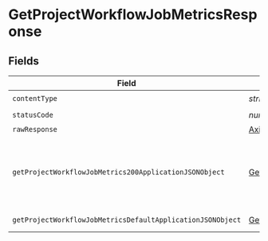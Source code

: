 # GetProjectWorkflowJobMetricsResponse


## Fields

| Field                                                                                                                               | Type                                                                                                                                | Required                                                                                                                            | Description                                                                                                                         |
| ----------------------------------------------------------------------------------------------------------------------------------- | ----------------------------------------------------------------------------------------------------------------------------------- | ----------------------------------------------------------------------------------------------------------------------------------- | ----------------------------------------------------------------------------------------------------------------------------------- |
| `contentType`                                                                                                                       | *string*                                                                                                                            | :heavy_check_mark:                                                                                                                  | N/A                                                                                                                                 |
| `statusCode`                                                                                                                        | *number*                                                                                                                            | :heavy_check_mark:                                                                                                                  | N/A                                                                                                                                 |
| `rawResponse`                                                                                                                       | [AxiosResponse](https://axios-http.com/docs/res_schema)                                                                             | :heavy_minus_sign:                                                                                                                  | N/A                                                                                                                                 |
| `getProjectWorkflowJobMetrics200ApplicationJSONObject`                                                                              | [GetProjectWorkflowJobMetrics200ApplicationJSON](../../models/operations/getprojectworkflowjobmetrics200applicationjson.md)         | :heavy_minus_sign:                                                                                                                  | A paginated list of summary metrics by workflow job.                                                                                |
| `getProjectWorkflowJobMetricsDefaultApplicationJSONObject`                                                                          | [GetProjectWorkflowJobMetricsDefaultApplicationJSON](../../models/operations/getprojectworkflowjobmetricsdefaultapplicationjson.md) | :heavy_minus_sign:                                                                                                                  | Error response.                                                                                                                     |